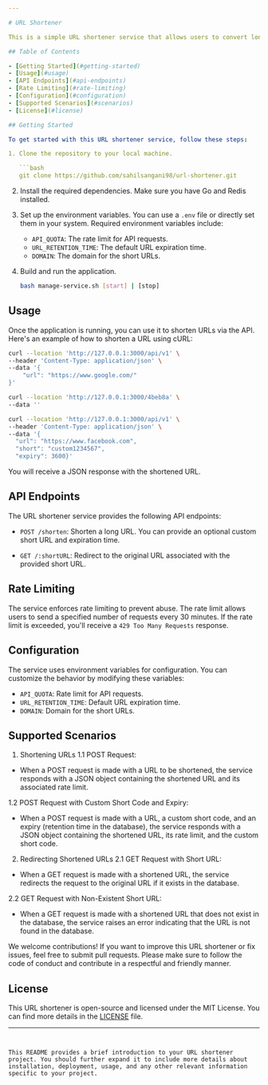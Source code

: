 ```yaml
---

# URL Shortener

This is a simple URL shortener service that allows users to convert long URLs into shorter, more manageable links. It's built with Go (Golang) and uses the Fiber web framework for the API. The service also utilizes Redis for rate limiting and storing short URL mappings.

## Table of Contents

- [Getting Started](#getting-started)
- [Usage](#usage)
- [API Endpoints](#api-endpoints)
- [Rate Limiting](#rate-limiting)
- [Configuration](#configuration)
- [Supported Scenarios](#scenarios)
- [License](#license)

## Getting Started

To get started with this URL shortener service, follow these steps:

1. Clone the repository to your local machine.

   ```bash
   git clone https://github.com/sahilsangani98/url-shortener.git
   ```

2. Install the required dependencies. Make sure you have Go and Redis installed.

3. Set up the environment variables. You can use a `.env` file or directly set them in your system. Required environment variables include:
   - `API_QUOTA`: The rate limit for API requests.
   - `URL_RETENTION_TIME`: The default URL expiration time.
   - `DOMAIN`: The domain for the short URLs.

4. Build and run the application.

   ```bash
   bash manage-service.sh [start] | [stop]
   ```

## Usage

Once the application is running, you can use it to shorten URLs via the API. Here's an example of how to shorten a URL using cURL:

```bash
curl --location 'http://127.0.0.1:3000/api/v1' \
--header 'Content-Type: application/json' \
--data '{
    "url": "https://www.google.com/"
}'
```

```bash
curl --location 'http://127.0.0.1:3000/4beb8a' \
--data ''
```

```bash
curl --location 'http://127.0.0.1:3000/api/v1' \
--header 'Content-Type: application/json' \
--data '{
  "url": "https://www.facebook.com",
  "short": "custom1234567",
  "expiry": 3600}'
```

You will receive a JSON response with the shortened URL.

## API Endpoints

The URL shortener service provides the following API endpoints:

- `POST /shorten`: Shorten a long URL. You can provide an optional custom short URL and expiration time.

- `GET /:shortURL`: Redirect to the original URL associated with the provided short URL.

## Rate Limiting

The service enforces rate limiting to prevent abuse. The rate limit allows users to send a specified number of requests every 30 minutes. If the rate limit is exceeded, you'll receive a `429 Too Many Requests` response.

## Configuration

The service uses environment variables for configuration. You can customize the behavior by modifying these variables:

- `API_QUOTA`: Rate limit for API requests.
- `URL_RETENTION_TIME`: Default URL expiration time.
- `DOMAIN`: Domain for the short URLs.

## Supported Scenarios

1. Shortening URLs
1.1 POST Request:
- When a POST request is made with a URL to be shortened, the service responds with a JSON object containing the shortened URL and its associated rate limit.

1.2 POST Request with Custom Short Code and Expiry:
- When a POST request is made with a URL, a custom short code, and an expiry (retention time in the database), the service responds with a JSON object containing the shortened URL, its rate limit, and the custom short code.

2. Redirecting Shortened URLs
2.1 GET Request with Short URL:
- When a GET request is made with a shortened URL, the service redirects the request to the original URL if it exists in the database.

2.2 GET Request with Non-Existent Short URL:
- When a GET request is made with a shortened URL that does not exist in the database, the service raises an error indicating that the URL is not found in the database.

We welcome contributions! If you want to improve this URL shortener or fix issues, feel free to submit pull requests. Please make sure to follow the code of conduct and contribute in a respectful and friendly manner.

## License

This URL shortener is open-source and licensed under the MIT License. You can find more details in the [LICENSE](LICENSE) file.

---
```


This README provides a brief introduction to your URL shortener project. You should further expand it to include more details about installation, deployment, usage, and any other relevant information specific to your project.